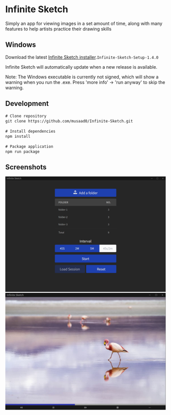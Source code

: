 # Infinite Sketch
Simply an app for viewing images in a set amount of time, along with many features to help artists practice their drawing skills

## Windows
Download the latest [Infinite Sketch installer](https://github.com/musaad0/Infinite-Sketch/releases/latest).`Infinite-Sketch-Setup-1.4.0`

Infinite Sketch will automatically update when a new release is available.

Note: The Windows executable is currently not signed, which will show a warning when you run the .exe. Press 'more info' -> 'run anyway' to skip the warning.

## Development
```
# Clone repository
git clone https://github.com/musaad0/Infinite-Sketch.git

# Install dependencies
npm install

# Package application
npm run package
```
## Screenshots
![app screenshot-1](https://github.com/musaad0/Infinite-Sketch/blob/main/screenshots/Infinite_Sketch_1.png "screenshot-1")
![app screenshot-2](https://github.com/musaad0/Infinite-Sketch/blob/main/screenshots/Infinite_Sketch_2.jpg "screenshot-2")

